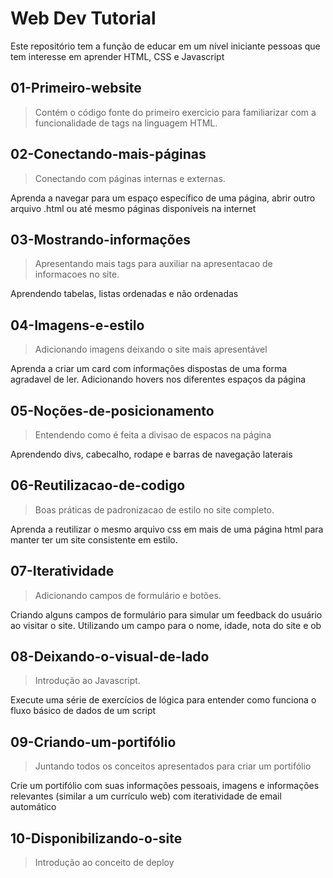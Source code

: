 # Web Dev Tutorial
Este repositório tem a função de educar em um nível iniciante pessoas que tem interesse em aprender HTML, CSS e Javascript


## 01-Primeiro-website
> Contém o código fonte do primeiro exercicio para familiarizar com a funcionalidade de tags na linguagem HTML.

## 02-Conectando-mais-páginas
> Conectando com páginas internas e externas.


Aprenda a navegar para um espaço específico de uma página, abrir outro arquivo .html ou até mesmo 
páginas disponíveis na internet

## 03-Mostrando-informações
> Apresentando mais tags para auxiliar na apresentacao de informacoes no site.


Aprendendo tabelas, listas ordenadas e não ordenadas

## 04-Imagens-e-estilo
> Adicionando imagens deixando o site mais apresentável


Aprenda a criar um card com informações dispostas de uma forma agradavel de ler.
Adicionando hovers nos diferentes espaços da página

## 05-Noções-de-posicionamento
> Entendendo como é feita a divisao de espacos na página

Aprendendo divs, cabecalho, rodape e barras de navegação laterais

## 06-Reutilizacao-de-codigo
> Boas práticas de padronizacao de estilo no site completo.


Aprenda a reutilizar o mesmo arquivo css em mais de uma página html para manter ter um site
consistente em estilo.

## 07-Iteratividade
> Adicionando campos de formulário e botões.


Criando alguns campos de formulário para simular um feedback do usuário ao visitar o site. Utilizando
um campo para o nome, idade, nota do site e ob

## 08-Deixando-o-visual-de-lado
> Introdução ao Javascript.


Execute uma série de exercícios de lógica para entender como funciona o fluxo básico de dados de um
script

## 09-Criando-um-portifólio
> Juntando todos os conceitos apresentados para criar um portifólio


Crie um portifólio com suas informações pessoais, imagens e informações relevantes (similar a um currículo web)
com iteratividade de email automático

## 10-Disponibilizando-o-site
> Introdução ao conceito de deploy
